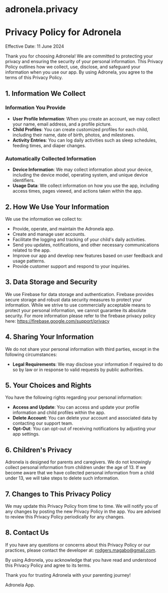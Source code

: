 # adronela.privacy

# Privacy Policy for Adronela

Effective Date: 11 June 2024

Thank you for choosing Adronela! We are committed to protecting your privacy and ensuring the security of your personal information. This Privacy Policy outlines how we collect, use, disclose, and safeguard your information when you use our app. By using Adronela, you agree to the terms of this Privacy Policy.

## 1. Information We Collect

### Information You Provide
- **User Profile Information**: When you create an account, we may collect your name, email address, and a profile picture.
- **Child Profiles**: You can create customized profiles for each child, including their name, date of birth, photos, and milestones.
- **Activity Entries**: You can log daily activities such as sleep schedules, feeding times, and diaper changes.

### Automatically Collected Information
- **Device Information**: We may collect information about your device, including the device model, operating system, and unique device identifiers.
- **Usage Data**: We collect information on how you use the app, including access times, pages viewed, and actions taken within the app.

## 2. How We Use Your Information

We use the information we collect to:
- Provide, operate, and maintain the Adronela app.
- Create and manage user accounts.
- Facilitate the logging and tracking of your child's daily activities.
- Send you updates, notifications, and other necessary communications related to the app.
- Improve our app and develop new features based on user feedback and usage patterns.
- Provide customer support and respond to your inquiries.

## 3. Data Storage and Security

We use Firebase for data storage and authentication. Firebase provides secure storage and robust data security measures to protect your information. While we strive to use commercially acceptable means to protect your personal information, we cannot guarantee its absolute security. For more information please refer to the firebase privacy policy here: https://firebase.google.com/support/privacy

## 4. Sharing Your Information

We do not share your personal information with third parties, except in the following circumstances:

- **Legal Requirements**: We may disclose your information if required to do so by law or in response to valid requests by public authorities.

## 5. Your Choices and Rights

You have the following rights regarding your personal information:
- **Access and Update**: You can access and update your profile information and child profiles within the app.
- **Delete Account**: You can delete your account and associated data by contacting our support team.
- **Opt-Out**: You can opt-out of receiving notifications by adjusting your app settings.

## 6. Children's Privacy

Adronela is designed for parents and caregivers. We do not knowingly collect personal information from children under the age of 13. If we become aware that we have collected personal information from a child under 13, we will take steps to delete such information.

## 7. Changes to This Privacy Policy

We may update this Privacy Policy from time to time. We will notify you of any changes by posting the new Privacy Policy in the app. You are advised to review this Privacy Policy periodically for any changes.

## 8. Contact Us

If you have any questions or concerns about this Privacy Policy or our practices, please contact the developer at: rodgers.magabo@gmail.com.

By using Adronela, you acknowledge that you have read and understood this Privacy Policy and agree to its terms.

Thank you for trusting Adronela with your parenting journey!

Adronela App. 
